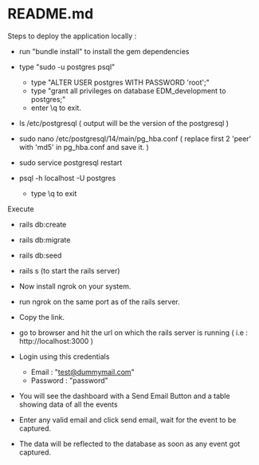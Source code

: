 # README.md

Steps to deploy the application locally :

* run "bundle install" to install the gem dependencies

* type "sudo -u postgres psql"
  - type "ALTER USER postgres WITH PASSWORD 'root';"
  - type "grant all privileges on database EDM_development to postgres;"
  - enter \q to exit.

* ls /etc/postgresql ( output will be the version of the postgresql )
* sudo nano /etc/postgresql/14/main/pg_hba.conf ( replace first 2 'peer' with 'md5' in pg_hba.conf and save it. )
* sudo service postgresql restart
* psql -h localhost -U postgres
  - type \q to exit

Execute

* rails db:create
* rails db:migrate
* rails db:seed
* rails s (to start the rails server)

* Now install ngrok on your system.
* run ngrok on the same port as of the rails server.

* Copy the link.

* go to browser and hit the url on which the rails server is running ( i.e : http://localhost:3000 )

* Login using this credentials
  - Email : "test@dummymail.com"
  - Password : "password"

* You will see the dashboard with a Send Email Button and a table showing data of all the events

* Enter any valid email and click send email, wait for the event to be captured.

* The data will be reflected to the database as soon as any event got captured.
